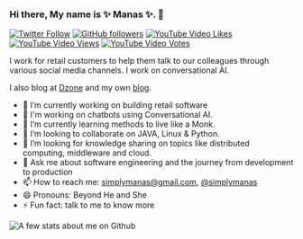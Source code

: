 ### Hi there, My name is ✨ Manas ✨.  👋


[![Twitter Follow](https://img.shields.io/twitter/follow/simplymanas?style=social)](https://twitter.com/simplymanas)
[![GitHub followers](https://img.shields.io/github/followers/simplymanas?label=Follow&style=social)](https://github.com/simplymanas)
[![YouTube Video Likes](https://img.shields.io/youtube/likes/jl8hv7MlZj8?style=social)](https://www.youtube.com/channel/UC8icclDBho-0-_jAXXt_gfQ?view_as=subscriber)
[![YouTube Video Views](https://img.shields.io/youtube/views/jl8hv7MlZj8?style=social)](https://www.youtube.com/channel/UC8icclDBho-0-_jAXXt_gfQ?view_as=subscriber)
[![YouTube Video Votes](https://img.shields.io/youtube/likes/jl8hv7MlZj8?style=social&withDislikes)](https://www.youtube.com/channel/UC8icclDBho-0-_jAXXt_gfQ?view_as=subscriber)



I work for retail customers to help them talk to our colleagues through various social media channels. I work on conversational AI. 

I also blog at [Dzone](https://dzone.com/users/815217/simplymanas.html) and my own [blog](https://simplymanas.github.io/blogs/). 


<!--
**simplymanas/simplymanas** is a ✨ _special_ ✨ repository because its `README.md` (this file) appears on your GitHub profile. -->



- 🔭 I’m currently working on building retail software
- 🤖 I'm working on chatbots using Conversational AI.
- 🌱 I’m currently learning methods to live like a Monk.
- 👯 I’m looking to collaborate on  JAVA, Linux & Python.
- 🤔 I’m looking for knowledge sharing on topics like distributed computing, middleware and cloud. 
- 💬 Ask me about software engineering and the journey from development to production
- 📫 How to reach me: [simplymanas@gmail.com](mailto:simplymanas@gmail.com), [@simplymanas](https://twitter.com/simplymanas)
- 😄 Pronouns: Beyond He and She
- ⚡ Fun fact: talk to me to know more 

![A few stats about me on Github](https://github-readme-stats.vercel.app/api?username=simplymanas&show_icons=true)
